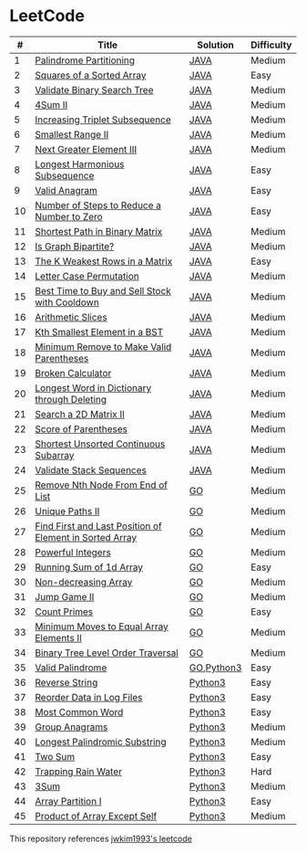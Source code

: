 LeetCode
========

| # | Title | Solution | Difficulty |
|---| ----- | -------- | ---------- |
|1|[Palindrome Partitioning](https://leetcode.com/problems/palindrome-partitioning/) | [JAVA](./algorithms/java/131_Palindrome_Partitioning.java) |Medium|
|2|[Squares of a Sorted Array](https://leetcode.com/problems/squares-of-a-sorted-array/) | [JAVA](./algorithms/java/977_Squares_of_a_Sorted_Array.java) |Easy|
|3|[Validate Binary Search Tree](https://leetcode.com/problems/validate-binary-search-tree/) | [JAVA](./algorithms/java/98_Validate_Binary_Search_Tree.java) |Medium|
|4|[4Sum II](https://leetcode.com/problems/4sum-ii/) | [JAVA](./algorithms/java/454_4Sum_II.java) |Medium|
|5|[Increasing Triplet Subsequence](https://leetcode.com/problems/increasing-triplet-subsequence/) | [JAVA](./algorithms/java/334_Increasing_Triplet_Subsequence.java) |Medium|
|6|[Smallest Range II](https://leetcode.com/problems/smallest-range-ii/) | [JAVA](./algorithms/java/910_Smallest_Range_II.java) |Medium|
|7|[Next Greater Element III](https://leetcode.com/problems/next-greater-element-iii/) | [JAVA](./algorithms/java/556_Next_Greater_Element_III.java) |Medium|
|8|[Longest Harmonious Subsequence](https://leetcode.com/problems/longest-harmonious-subsequence/) | [JAVA](./algorithms/java/594_Longest_Harmonious_Subsequence.java) |Easy|
|9|[Valid Anagram](https://leetcode.com/problems/valid-anagram/) | [JAVA](./algorithms/java/242_Valid_Anagram.java) |Easy|
|10|[Number of Steps to Reduce a Number to Zero](https://leetcode.com/problems/number-of-steps-to-reduce-a-number-to-zero/) | [JAVA](./algorithms/java/1342_Number_of_Steps_to_Reduce_a_Number_to_Zero.java) |Easy|
|11|[Shortest Path in Binary Matrix](https://leetcode.com/problems/shortest-path-in-binary-matrix/) | [JAVA](./algorithms/java/1091_Shortest_Path_in_Binary_Matrix.java) |Medium|
|12|[Is Graph Bipartite?](https://leetcode.com/problems/is-graph-bipartite/) | [JAVA](./algorithms/java/785_Is_Graph_Bipartite.java) |Medium|
|13|[The K Weakest Rows in a Matrix](https://leetcode.com/problems/the-k-weakest-rows-in-a-matrix/) | [JAVA](./algorithms/java/1337_The_K_Weakest_Rows_in_a_Matrix.java) |Easy|
|14|[Letter Case Permutation](https://leetcode.com/problems/letter-case-permutation/) | [JAVA](./algorithms/java/784_Letter_Case_Permutation.java) |Medium|
|15|[Best Time to Buy and Sell Stock with Cooldown](https://leetcode.com/problems/best-time-to-buy-and-sell-stock-with-cooldown/) | [JAVA](./algorithms/java/309_Best_Time_to_Buy_and_Sell_Stock_with_Cooldown.java) |Medium|
|16|[Arithmetic Slices](https://leetcode.com/problems/arithmetic-slices/) | [JAVA](./algorithms/java/413_Arithmetic_Slices.java) |Medium|
|17|[Kth Smallest Element in a BST](https://leetcode.com/problems/kth-smallest-element-in-a-bst/) | [JAVA](./algorithms/java/230_Kth_Smallest_Element_in_a_BST.java) |Medium|
|18|[Minimum Remove to Make Valid Parentheses](https://leetcode.com/problems/minimum-remove-to-make-valid-parentheses/) | [JAVA](./algorithms/java/1249_Minimum_Remove_to_Make_Valid_Parentheses.java) |Medium|
|19|[Broken Calculator](https://leetcode.com/problems/broken-calculator/) | [JAVA](./algorithms/java/991_Broken_Calculator.java) |Medium|
|20|[Longest Word in Dictionary through Deleting](https://leetcode.com/problems/longest-word-in-dictionary-through-deleting/) | [JAVA](./algorithms/java/524_Longest_Word_in_Dictionary_through_Deleting.java) |Medium|
|21|[Search a 2D Matrix II](https://leetcode.com/problems/search-a-2d-matrix-ii/) | [JAVA](./algorithms/java/240_Search_a_2D_Matrix_II.java) |Medium|
|22|[Score of Parentheses](https://leetcode.com/problems/score-of-parentheses) | [JAVA](./algorithms/java/856_Score_of_Parentheses.java) |Medium|
|23|[Shortest Unsorted Continuous Subarray](https://leetcode.com/problems/shortest-unsorted-continuous-subarray/) | [JAVA](./algorithms/java/581_Shortest_Unsorted_Continuous_Subarray.java) |Medium|
|24|[Validate Stack Sequences](https://leetcode.com/problems/validate-stack-sequences/) | [JAVA](./algorithms/java/946_Validate_Stack_Sequences.java) |Medium|
|25|[Remove Nth Node From End of List](https://leetcode.com/problems/remove-nth-node-from-end-of-list/) | [GO](./algorithms/go/19_Remove_Nth_Node_From_End_of_List.go) |Medium|
|26|[Unique Paths II](https://leetcode.com/problems/unique-paths-ii/) | [GO](./algorithms/go/63_Unique_Paths_II.go) |Medium|
|27|[Find First and Last Position of Element in Sorted Array](https://leetcode.com/problems/find-first-and-last-position-of-element-in-sorted-array/) | [GO](./algorithms/go/34_Find_First_and_Last_Position_of_Element_in_Sorted_Array.go) |Medium|
|28|[Powerful Integers](https://leetcode.com/problems/powerful-integers/) | [GO](./algorithms/go/970_Powerful_Integers.go) |Medium|
|29|[Running Sum of 1d Array](https://leetcode.com/problems/running-sum-of-1d-array/) | [GO](./algorithms/go/1480_Running_Sum_of_1d_Array.go) |Easy|
|30|[Non-decreasing Array](https://leetcode.com/problems/non-decreasing-array/) | [GO](./algorithms/go/665_Non-decreasing_Array.go) |Medium|
|31|[Jump Game II](https://leetcode.com/problems/jump-game-ii/) | [GO](./algorithms/go/45_Jump_Game_II.go) |Medium|
|32|[Count Primes](https://leetcode.com/problems/count-primes/) | [GO](./algorithms/go/204_Count_Primes.go) |Easy|
|33|[Minimum Moves to Equal Array Elements II](https://leetcode.com/problems/minimum-moves-to-equal-array-elements-ii/) | [GO](./algorithms/go/462_Minimum_Moves_to_Equal_Array_Elements_II.go) |Medium|
|34|[Binary Tree Level Order Traversal](https://leetcode.com/problems/binary-tree-level-order-traversal/) | [GO](./algorithms/go/102_Binary_Tree_Level_Order_Traversal.go) |Medium|
|35|[Valid Palindrome](https://leetcode.com/problems/valid-palindrome/) | [GO](./algorithms/go/125_Valid_Palindrome.go),[Python3](./algorithms/python/125_Valid_Palindrome.py) |Easy|
|36|[Reverse String](https://leetcode.com/problems/reverse-string/) | [Python3](./algorithms/python/344_Reverse_String.py) |Easy|
|37|[Reorder Data in Log Files](https://leetcode.com/problems/reorder-data-in-log-files/) | [Python3](./algorithms/python/937_Reorder_Data_in_Log_Files.py) |Easy|
|38|[Most Common Word](https://leetcode.com/problems/most-common-word/) | [Python3](./algorithms/python/819_Most_Common_Word.py) |Easy|
|39|[Group Anagrams](https://leetcode.com/problems/group-anagrams/) | [Python3](./algorithms/python/49_Group_Anagrams.py) |Medium|
|40|[Longest Palindromic Substring](https://leetcode.com/problems/longest-palindromic-substring/) | [Python3](./algorithms/python/5_Longest_Palindromic_Substring.py) |Medium|
|41|[Two Sum](https://leetcode.com/problems/two-sum/) | [Python3](./algorithms/python/1_Two_Sum.py) |Easy|
|42|[Trapping Rain Water](https://leetcode.com/problems/trapping-rain-water/) | [Python3](./algorithms/python/42_Trapping_Rain_Water.py) |Hard|
|43|[3Sum](https://leetcode.com/problems/3sum/) | [Python3](./algorithms/python/15_3Sum.py) |Medium|
|44|[Array Partition I](https://leetcode.com/problems/array-partition-i/) | [Python3](./algorithms/python/561_Array_Partition_I.py) |Easy|
|45|[Product of Array Except Self](https://leetcode.com/problems/product-of-array-except-self/) | [Python3](./algorithms/python/238_Product_of_Array_Except_Self.py) |Medium|

This repository references [jwkim1993's leetcode](https://github.com/jwkim1993/leetcode)